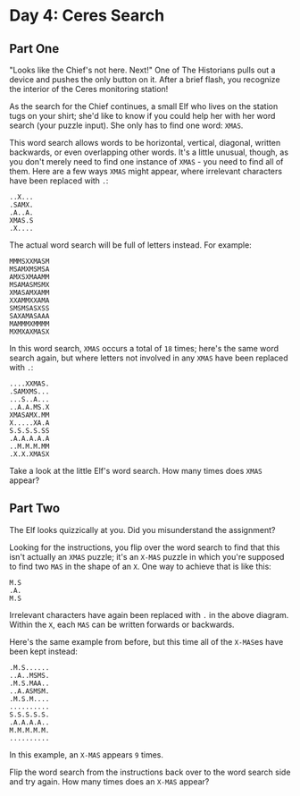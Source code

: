 # Day 4: Ceres Search
## Part One

"Looks like the Chief's not here. Next!" One of The Historians pulls out a device and pushes
the only button on it. After a brief flash, you recognize the interior of the Ceres monitoring
station!

As the search for the Chief continues, a small Elf who lives on the station tugs on your shirt;
she'd like to know if you could help her with her word search (your puzzle input). She only has
to find one word: `XMAS`.

This word search allows words to be horizontal, vertical, diagonal, written backwards, or even
overlapping other words. It's a little unusual, though, as you don't merely need to find one
instance of `XMAS` - you need to find all of them. Here are a few ways `XMAS` might appear,
where irrelevant characters have been replaced with `.`:

```
..X...
.SAMX.
.A..A.
XMAS.S
.X....
```

The actual word search will be full of letters instead. For example:

```
MMMSXXMASM
MSAMXMSMSA
AMXSXMAAMM
MSAMASMSMX
XMASAMXAMM
XXAMMXXAMA
SMSMSASXSS
SAXAMASAAA
MAMMMXMMMM
MXMXAXMASX
```

In this word search, `XMAS` occurs a total of `18` times; here's the same word search again,
but where letters not involved in any `XMAS` have been replaced with `.`:

```
....XXMAS.
.SAMXMS...
...S..A...
..A.A.MS.X
XMASAMX.MM
X.....XA.A
S.S.S.S.SS
.A.A.A.A.A
..M.M.M.MM
.X.X.XMASX
```

Take a look at the little Elf's word search. How many times does `XMAS` appear?


## Part Two

The Elf looks quizzically at you. Did you misunderstand the assignment?

Looking for the instructions, you flip over the word search to find that this isn't actually an
`XMAS` puzzle; it's an `X-MAS` puzzle in which you're supposed to find two `MAS` in the shape
of an `X`. One way to achieve that is like this:

```
M.S
.A.
M.S
```

Irrelevant characters have again been replaced with `.` in the above diagram. Within the `X`,
each `MAS` can be written forwards or backwards.

Here's the same example from before, but this time all of the `X-MAS`es have been kept instead:

```
.M.S......
..A..MSMS.
.M.S.MAA..
..A.ASMSM.
.M.S.M....
..........
S.S.S.S.S.
.A.A.A.A..
M.M.M.M.M.
..........
```

In this example, an `X-MAS` appears `9` times.

Flip the word search from the instructions back over to the word search side and try again.
How many times does an `X-MAS` appear?
